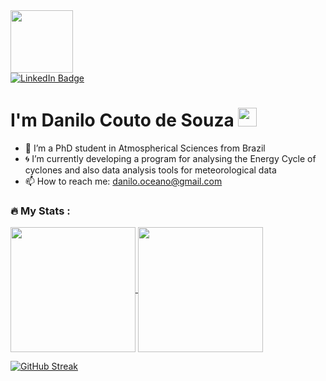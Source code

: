 <div id="header" align="left">
  <img src="https://media.giphy.com/media/l1J9HtpccPTIYnY1a/giphy.gif" width="100"/>
</div>

<div id="badges">
  <a href="https://www.linkedin.com/in/danilo-couto-de-souza-66375a1aa/">
    <img src="https://img.shields.io/badge/LinkedIn-blue?style=for-the-badge&logo=linkedin&logoColor=white" alt="LinkedIn Badge"/>
  </a>
 </div>

 <img src="https://komarev.com/ghpvc/?username=your-github-username&style=flat-square&color=blue" alt=""/>
 
<h1>
  I'm Danilo Couto de Souza
  <img src="https://media.giphy.com/media/hvRJCLFzcasrR4ia7z/giphy.gif" width="30px"/>
</h1>


- 🔭 I’m a PhD student in Atmospherical Sciences from Brazil
- 🌀 I’m currently developing a program for analysing the Energy Cycle of cyclones and also data analysis tools for meteorological data
- 📫 How to reach me: danilo.oceano@gmail.com

### :fire: My Stats :

<a href="https://github.com/anuraghazra/github-readme-stats">
  <img height=200 align="center" src="https://github-readme-stats.vercel.app/api?username=daniloceano&theme=dark" />
</a>
<a href="https://github.com/anuraghazra/convoychat">
  <img height=200 align="center" src="https://github-readme-stats.vercel.app/api/top-langs?username=daniloceano&theme=dark&layout=compact&langs_count=8&card_width=250&hide=Roff" />
</a>

[![GitHub Streak](http://github-readme-streak-stats.herokuapp.com?user=daniloceano&theme=dark&background=000000)](https://git.io/streak-stats)
